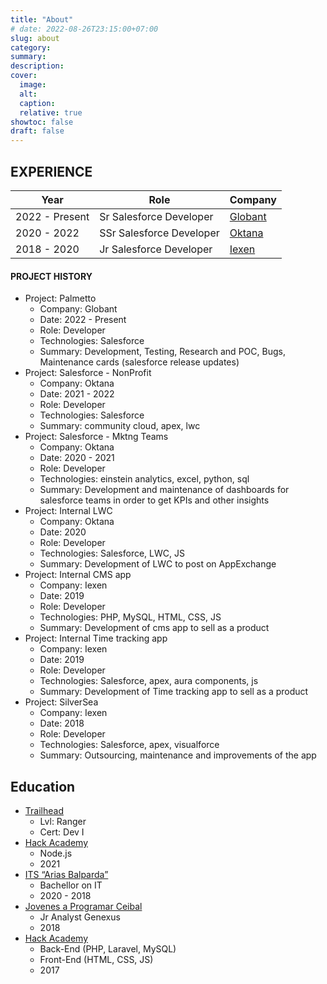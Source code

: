 ```yaml
---
title: "About"
# date: 2022-08-26T23:15:00+07:00
slug: about
category:
summary:
description: 
cover:
  image:
  alt:
  caption: 
  relative: true
showtoc: false
draft: false
---
```


## EXPERIENCE 

|Year|Role|Company|
| ----------- | ----------- | ----------- |
|2022 - Present|Sr Salesforce Developer|[Globant](https://www.globant.com/)|
|2020 - 2022|SSr Salesforce Developer|[Oktana](https://oktana.com/)|
|2018 - 2020|Jr Salesforce Developer|[Iexen](https://www.linkedin.com/company/iexen/)|

#### PROJECT HISTORY

- Project: Palmetto
    - Company: Globant
	- Date: 2022 - Present
	- Role: Developer
	- Technologies: Salesforce
	- Summary: Development, Testing, Research and POC, Bugs, Maintenance cards (salesforce release updates)
- Project: Salesforce - NonProfit
	- Company: Oktana
	- Date: 2021 - 2022
	- Role: Developer
	- Technologies: Salesforce
	- Summary: community cloud, apex, lwc
- Project: Salesforce - Mktng Teams
	- Company: Oktana
	- Date: 2020 - 2021
	- Role: Developer
	- Technologies: einstein analytics, excel, python, sql
	- Summary: Development and maintenance of dashboards for salesforce teams in order to get KPIs and other insights
- Project: Internal LWC
	- Company: Oktana
	- Date: 2020
	- Role: Developer
	- Technologies: Salesforce, LWC, JS
	- Summary: Development of LWC to post on AppExchange
- Project: Internal CMS app
	- Company: Iexen
	- Date: 2019
	- Role: Developer
	- Technologies: PHP, MySQL, HTML, CSS, JS
	- Summary: Development of cms app to sell as a product
- Project: Internal Time tracking app
	- Company: Iexen
	- Date: 2019
	- Role: Developer
	- Technologies: Salesforce, apex, aura components, js
	- Summary: Development of Time tracking app to sell as a product
- Project: SilverSea
	- Company: Iexen
	- Date: 2018 
	- Role: Developer
	- Technologies: Salesforce, apex, visualforce
	- Summary: Outsourcing, maintenance and improvements of the app


## Education

- [Trailhead](https://trailblazer.me/id/gastonchamorro)
    - Lvl: Ranger
    - Cert: Dev I
- [Hack Academy](https://ha.dev/)
    - Node.js
    - 2021
- [ITS “Arias Balparda”](https://its.utu.edu.uy/)
    - Bachellor on IT
    - 2020 - 2018
- [Jovenes a Programar Ceibal](https://jovenesaprogramar.edu.uy/)
	- Jr Analyst Genexus
	- 2018	
- [Hack Academy](https://ha.dev/)
    - Back-End (PHP, Laravel, MySQL)
    - Front-End (HTML, CSS, JS)
    - 2017